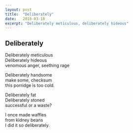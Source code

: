 ```yaml
---
layout: post
title:  "Deliberately"
date:   2018-03-18
excerpt: "Deliberately meticulous, deliberately hideous"
---
```


## Deliberately

Deliberately meticulous<br />
Deliberately hideous<br />
venomous anger, seething rage<br />

Deliberately handsome<br />
make some, checksum<br />
this porridge is too cold.<br />

Deliberately fat<br />
Deliberately stoned<br />
successful or a waste?<br />

I once made waffles<br />
from kidney beans<br />
I did it so deliberately.<br />
